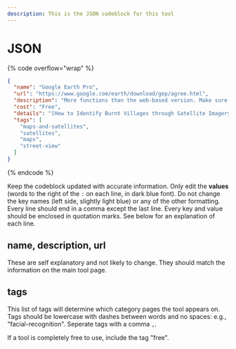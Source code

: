 ```yaml
---
description: This is the JSON codeblock for this tool
---
```


# JSON

{% code overflow="wrap" %}
```json
{
  "name": "Google Earth Pro",
  "url": "https://www.google.com/earth/download/gep/agree.html",
  "description": "More functions than the web-based version. Make sure to check download additional layers, such as overlays for Bing Maps, Geonames, and Wikimapia.",
  "cost": "Free",
  "details": "[How to Identify Burnt Villages through Satellite Imagery](https://www.bellingcat.com/resources/how-tos/2018/09/04/identify-burnt-villages-satellite-imagery%E2%80%8A-case-studies-california-nigeria-myanmar/)",
  "tags": [
    "maps-and-satellites",
    "satellites",
    "maps",
    "street-view"
  ]
}
```
{% endcode %}

Keep the codeblock updated with accurate information. Only edit the **values** (words to the right of the `:` on each line, in dark blue font). Do not change the key names (left side, slightly light blue) or any of the other formatting. Every line should end in a comma except the last line. Every key and value should be enclosed in quotation marks. See below for an explanation of each line.&#x20;

## name, description, url

These are self explanatory and not likely to change. They should match the information on the main tool page.

## tags

This list of tags will determine which category pages the tool appears on. Tags should be lowercase with dashes between words and no spaces: e.g., "facial-recognition". Seperate tags with a comma `,`.

If a tool is completely free to use, include the tag "free".

